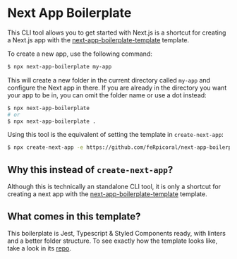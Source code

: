 # Next App Boilerplate
This CLI tool allows you to get started with Next.js is a shortcut for creating a Next.js app with the [next-app-boilerplate-template](https://github.com/feRpicoral/next-app-boilerplate-template) template.

To create a new app, use the following command:
```bash
$ npx next-app-boilerplate my-app
```
This will create a new folder in the current directory called `my-app` and configure the Next app in there. If you are already in the directory you want your app to be in, you can omit the folder name or use a dot instead:
```bash
$ npx next-app-boilerplate
# or
$ npx next-app-boilerplate .
```

Using this tool is the equivalent of setting the template in `create-next-app`:
```bash
$ npx create-next-app -e https://github.com/feRpicoral/next-app-boilerplate-template
```

## Why this instead of `create-next-app`?
Although this is technically an standalone CLI tool, it is only a shortcut for creating a next app with the [next-app-boilerplate-template](https://github.com/feRpicoral/next-app-boilerplate-template) template.

## What comes in this template?
This boilerplate is Jest, Typescript & Styled Components ready, with linters and a better folder structure. To see exactly how the template looks like, take a look in its [repo](https://github.com/feRpicoral/next-app-boilerplate-template).